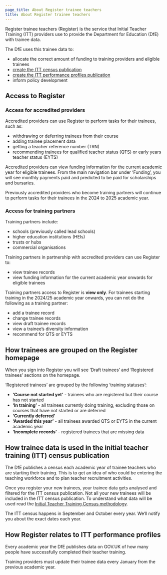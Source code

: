 ```yaml
---
page_title: About Register trainee teachers
title: About Register trainee teachers
---
```


Register trainee teachers (Register) is the service that Initial Teacher Training (ITT) providers use to provide the Department for Education (DfE) with trainee data.

The DfE uses this trainee data to:

* allocate the correct amount of funding to training providers and eligible trainees
* [create the ITT census publication](/guidance/census-sign-off)
* [create the ITT performance profiles publication](/guidance/performance-profiles)
* inform policy development

## Access to Register
### Access for accredited providers

Accredited providers can use Register to perform tasks for their trainees, such as:

* withdrawing or deferring trainees from their course
* adding trainee placement data
* getting a teacher reference number (TRN)
* recommending trainees for qualified teacher status (QTS) or early years teacher status (EYTS)

Accredited providers can view funding information for the current academic year for eligible trainees. From the main navigation bar under ‘Funding’, you will see monthly payments paid and predicted to be paid for scholarships and bursaries.

Previously accredited providers who become training partners will continue to perform tasks for their trainees in the 2024 to 2025 academic year.

### Access for training partners

Training partners include:

* schools (previously called lead schools)
* higher education institutions (HEIs)
* trusts or hubs
* commercial organisations

Training partners in partnership with accredited providers can use Register to:

* view trainee records
* view funding information for the current academic year onwards for eligible trainees

Training partners access to Register is **view only**. For trainees starting training in the 2024/25 academic year onwards, you can not do the following as a training partner:

* add a trainee record
* change trainee records
* view draft trainee records
* view a trainee’s diversity information
* recommend for QTS or EYTS

## How trainees are grouped on the Register homepage

When you sign into Register you will see ‘Draft trainees’ and ‘Registered trainees’ sections on the homepage.

‘Registered trainees’ are grouped by the following ‘training statuses’:

* **‘Course not started yet’** - trainees who are registered but their course has not started
* **‘In training’** - all trainees currently doing training, excluding those on courses that have not started or are deferred
* **‘Currently deferred’**
* **‘Awarded this year’** - all trainees awarded QTS or EYTS in the current academic year
* **‘Incomplete records’** - registered trainees that are missing data

## How trainee data is used in the initial teacher training (ITT) census publication

The DfE publishes a census each academic year of trainee teachers who are starting their training. This is to get an idea of who could be entering the teaching workforce and to plan teacher recruitment activities.

Once you register your new trainees, your trainee data gets analysed and filtered for the ITT census publication. Not all your new trainees will be included in the ITT census publication. To understand what data will be used read the [Initial Teacher Training Census methodology](https://explore-education-statistics.service.gov.uk/methodology/initial-teacher-training-census-methodology).

The ITT census happens in September and October every year. We‘ll notify you about the exact dates each year.

## How Register relates to ITT performance profiles

Every academic year the DfE publishes data on GOV.UK of how many people have successfully completed their teacher training.

Training providers must update their trainee data every January from the previous academic year.
